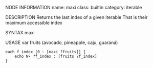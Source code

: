 NODE INFORMATION
    name: maxi
    class: builtin
    category: iterable

DESCRIPTION
    Returns the last index of a given iterable
    That is their maximum accessible index

SYNTAX
    maxi <iterable>

USAGE
    var fruits (avocado, pineapple, caju, guaraná)
    
    each f_index [0 ~ [maxi ?fruits]] {
        echo Nº ?f_index : [fruits ?f_index]
    }